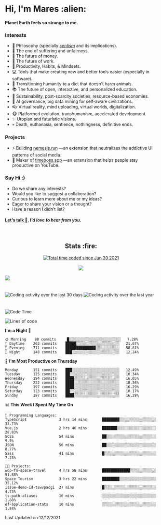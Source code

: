 <h1>Hi, I'm Mares :alien:</h1>

#### Planet Earth feels so strange to me.

### **Interests**

- 🌊 Philosophy (specially [_sentism_][sentismmedium] and its implications).
- 🎯 The end of suffering and unfairness.
- 💸 The future of money.
- 💼 The future of work.
- 🧠 Productivity, Habits, & Mindsets.
- 💻 Tools that make creating new and better tools easier (especially in software).
- 🥗 Transitioning humanity to a diet that doesn't harm animals.
- 📚 The future of open, interactive, and personalized education.
- 🌱 Sustainability, post-scarcity societies, resource-based economies.
- 🤖 AI governance, big data mining for self-aware civilizations.
- 👓 Virtual reality, mind uploading, virtual worlds, digitalization.
- 🐵 Platformed evolution, transhumanism, accelerated development.
- ✨ Utopian and futuristic visions.
- 💀 Death, euthanasia, sentience, nothingness, definitive ends.


### **Projects**

- ⚡ Building [nemesis.run](https://nemesis.run) —an extension that neutralizes the addictive UI patterns of social media.
- 💎 Maker of [timeboss.app](https://timeboss.app) —an extension that helps people stay productive on YouTube.


### **Say Hi :)**

- Do we share any interests?
- Would you like to suggest a collaboration?
- Curious to learn more about me or my ideas?
- Eager to share your vision or a thought?
- Have a reason I didn't list?

#### [Let's talk :wave:.](mailto:mareszhar@gmail.com) _I'd love to hear from you_.

[sentismmedium]: https://medium.com/@mareszhar/born-a-prisoner-a-reflection-about-life-its-struggles-and-a-plan-to-escape-d8566ce9b026

<br>

<h2 align="center">Stats :fire:</h2>

<div align="center">
  <a href="https://wakatime.com/@cfdc0e0d-4860-4b62-9ff0-cb659185525e">
    <img src="https://wakatime.com/badge/user/cfdc0e0d-4860-4b62-9ff0-cb659185525e.svg" alt="Total time coded since Jun 30 2021" />
  </a>
</div>

<br>

<div align="center">
  <img src="https://github-readme-streak-stats.herokuapp.com?user=mareszhar&theme=black-ice&hide_border=true&stroke=FFFFFF15&ring=DF8FFE&fire=DF8FFE&currStreakLabel=DF8FFE&background=1A232A&currStreakNum=86FFAB&dates=B1AAB3FF">
</div>

<!-- Add or remove this: &dates=B1AAB3FF at the end of the streak stats URL if they get bugged and aren't updating -->

<br>

<img src="https://activity-graph.herokuapp.com/graph?username=mareszhar&theme=nord&bg_color=00000000&color=979797&line=DF8FFE&point=00000000&area=true&hide_border=true">

<br>

<h1></h1>

<img src="https://wakatime.com/share/@mares/5df0ff02-9c79-41b4-b540-51dc9c65a57b.svg" alt="Coding activity over the last 30 days" />
<img src="https://wakatime.com/share/@mares/ea89ba71-f374-40af-930c-e0655909fe37.svg" alt="Coding activity over the last year" />

<h1></h1>

<!--START_SECTION:waka-->
![Code Time](http://img.shields.io/badge/Code%20Time-368%20hrs%2021%20mins-blue)

![Lines of code](https://img.shields.io/badge/From%20Hello%20World%20I%27ve%20Written-116%20Thousand%20lines%20of%20code-blue)

**I'm a Night 🦉** 

```text
🌞 Morning    88 commits     █░░░░░░░░░░░░░░░░░░░░░░░░   7.28% 
🌆 Daytime    262 commits    █████░░░░░░░░░░░░░░░░░░░░   21.67% 
🌃 Evening    711 commits    ██████████████░░░░░░░░░░░   58.81% 
🌙 Night      148 commits    ███░░░░░░░░░░░░░░░░░░░░░░   12.24%

```
📅 **I'm Most Productive on Thursday** 

```text
Monday       151 commits    ███░░░░░░░░░░░░░░░░░░░░░░   12.49% 
Tuesday      125 commits    ██░░░░░░░░░░░░░░░░░░░░░░░   10.34% 
Wednesday    194 commits    ████░░░░░░░░░░░░░░░░░░░░░   16.05% 
Thursday     222 commits    ████░░░░░░░░░░░░░░░░░░░░░   18.36% 
Friday       197 commits    ████░░░░░░░░░░░░░░░░░░░░░   16.29% 
Saturday     123 commits    ██░░░░░░░░░░░░░░░░░░░░░░░   10.17% 
Sunday       197 commits    ████░░░░░░░░░░░░░░░░░░░░░   16.29%

```


📊 **This Week I Spent My Time On** 

```text
💬 Programming Languages: 
TypeScript               3 hrs 14 mins       ████████░░░░░░░░░░░░░░░░░   33.73% 
Vue.js                   2 hrs 46 mins       ███████░░░░░░░░░░░░░░░░░░   28.83% 
SCSS                     54 mins             ██░░░░░░░░░░░░░░░░░░░░░░░   9.5% 
JSON                     50 mins             ██░░░░░░░░░░░░░░░░░░░░░░░   8.77% 
Sass                     41 mins             █░░░░░░░░░░░░░░░░░░░░░░░░   7.23%

🐱‍💻 Projects: 
wdp-fm-space-travel      4 hrs 58 mins       █████████████░░░░░░░░░░░░   51.88% 
Space Tourism            3 hrs 22 mins       ████████░░░░░░░░░░░░░░░░░   35.12% 
issue-demo-id-tswvpadgi  27 mins             █░░░░░░░░░░░░░░░░░░░░░░░░   4.73% 
ts-path-aliases          10 mins             ░░░░░░░░░░░░░░░░░░░░░░░░░   1.88% 
ef-application-stats     10 mins             ░░░░░░░░░░░░░░░░░░░░░░░░░   1.84%

```


 Last Updated on 12/12/2021
<!--END_SECTION:waka-->
